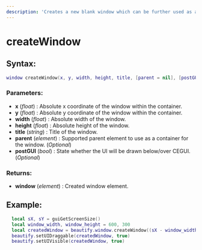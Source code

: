 ```yaml
---
description: 'Creates a new blank window which can be further used as a container for other elements.'
---
```


# createWindow

## **Syntax:**

```lua
window createWindow(x, y, width, height, title, [parent = nil], [postGUI = false])
```

### **Parameters:**

* **x** \(_float_\) : Absolute x coordinate of the window within the container.
* **y** \(_float_\) : Absolute y coordinate of the window within the container.
* **width** \(_float_\) : Absolute width of the window.
* **height** \(_float_\) : Absolute height of the window.
* **title** \(_string_\) : Title of the window.
* **parent** \(_element_\) : Supported parent element to use as a container for the window. \(_Optional_\)
* **postGUI** \(_bool_\) : State whether the UI will be drawn below/over CEGUI. \(_Optional_\)

### **Returns:**

* **window** \(_element_\) : Created window element.

## **Example:**

```lua
  local sX, sY = guiGetScreenSize()
  local window_width, window_height = 600, 300
  local createdWindow = beautify.window.createWindow((sX - window_width)/2, (sY - window_height)/2, window_width, window_height, "Window #1", nil, false)
  beautify.setUIDraggable(createdWindow, true)
  beautify.setUIVisible(createdWindow, true)
```


